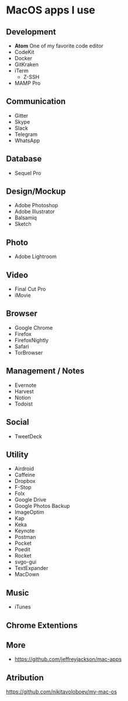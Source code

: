 # MacOS apps I use

## Development

- __Atom__ One of my favorite code editor
- CodeKit
- Docker
- GitKraken
- iTerm
  - Z-SSH
- MAMP Pro

## Communication

- Gitter
- Skype
- Slack
- Telegram
- WhatsApp

## Database

- Sequel Pro

## Design/Mockup

- Adobe Photoshop
- Adobe Illustrator
- Balsamiq
- Sketch

## Photo

- Adobe Lightroom

## Video

- Final Cut Pro
- iMovie

## Browser

- Google Chrome
- Firefox
- FirefoxNightly
- Safari
- TorBrowser

## Management / Notes

- Evernote
- Harvest
- Notion
- Todoist

## Social

- TweetDeck

## Utility

- Airdroid
- Caffeine
- Dropbox
- F-Stop
- Folx
- Google Drive
- Google Photos Backup
- ImageOptim
- Kap
- Keka
- Keynote
- Postman
- Pocket
- Poedit
- Rocket
- svgo-gui
- TextExpander
- MacDown

## Music

- iTunes

## Chrome Extentions

## More

- https://github.com/jeffreyjackson/mac-apps

## Atribution
https://github.com/nikitavoloboev/my-mac-os